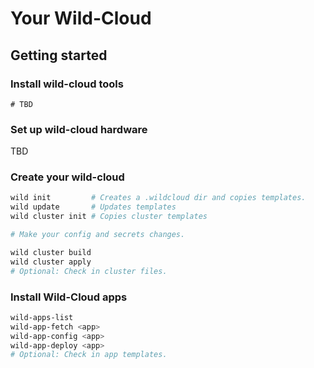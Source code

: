 # Your Wild-Cloud

## Getting started

### Install wild-cloud tools

```
# TBD
```

### Set up wild-cloud hardware

TBD

### Create your wild-cloud

```bash
wild init         # Creates a .wildcloud dir and copies templates.
wild update       # Updates templates
wild cluster init # Copies cluster templates

# Make your config and secrets changes.

wild cluster build
wild cluster apply
# Optional: Check in cluster files.
```

### Install Wild-Cloud apps

```bash
wild-apps-list
wild-app-fetch <app>
wild-app-config <app>
wild-app-deploy <app>
# Optional: Check in app templates.
```
